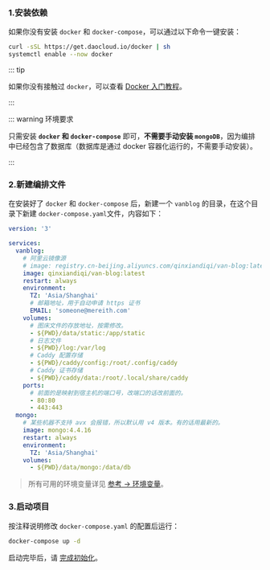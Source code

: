 ### 1.安装依赖

如果你没有安装 `docker` 和 `docker-compose`，可以通过以下命令一键安装：

```bash
curl -sSL https://get.daocloud.io/docker | sh
systemctl enable --now docker
```

::: tip

如果你没有接触过 `docker`，可以查看 [Docker 入门教程](https://www.ruanyifeng.com/blog/2018/02/docker-tutorial.html)。

:::

::: warning 环境要求

只需安装 **`docker` 和 `docker-compose`** 即可，**不需要手动安装 `mongoDB`**，因为编排中已经包含了数据库（数据库是通过 docker 容器化运行的，不需要手动安装）。

:::

### 2.新建编排文件

在安装好了 `docker` 和 `docker-compose` 后，新建一个 `vanblog` 的目录，在这个目录下新建 `docker-compose.yaml`文件，内容如下：

```yml
version: '3'

services:
  vanblog:
    # 阿里云镜像源
    # image: registry.cn-beijing.aliyuncs.com/qinxiandiqi/van-blog:latest
    image: qinxiandiqi/van-blog:latest
    restart: always
    environment:
      TZ: 'Asia/Shanghai'
      # 邮箱地址，用于自动申请 https 证书
      EMAIL: 'someone@mereith.com'
    volumes:
      # 图床文件的存放地址，按需修改。
      - ${PWD}/data/static:/app/static
      # 日志文件
      - ${PWD}/log:/var/log
      # Caddy 配置存储
      - ${PWD}/caddy/config:/root/.config/caddy
      # Caddy 证书存储
      - ${PWD}/caddy/data:/root/.local/share/caddy
    ports:
      # 前面的是映射到宿主机的端口号，改端口的话改前面的。
      - 80:80
      - 443:443
  mongo:
    # 某些机器不支持 avx 会报错，所以默认用 v4 版本。有的话用最新的。
    image: mongo:4.4.16
    restart: always
    environment:
      TZ: 'Asia/Shanghai'
    volumes:
      - ${PWD}/data/mongo:/data/db
```

> 所有可用的环境变量详见 [参考 → 环境变量](../reference/env.md)。

### 3.启动项目

按注释说明修改 `docker-compose.yaml` 的配置后运行：

```bash
docker-compose up -d
```

启动完毕后，请 [完成初始化](./init.md)。
